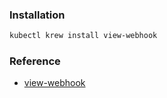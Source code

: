 ### Installation
```bash
kubectl krew install view-webhook
```

### Reference
* [view-webhook](https://github.com/Trendyol/kubectl-view-webhook)

